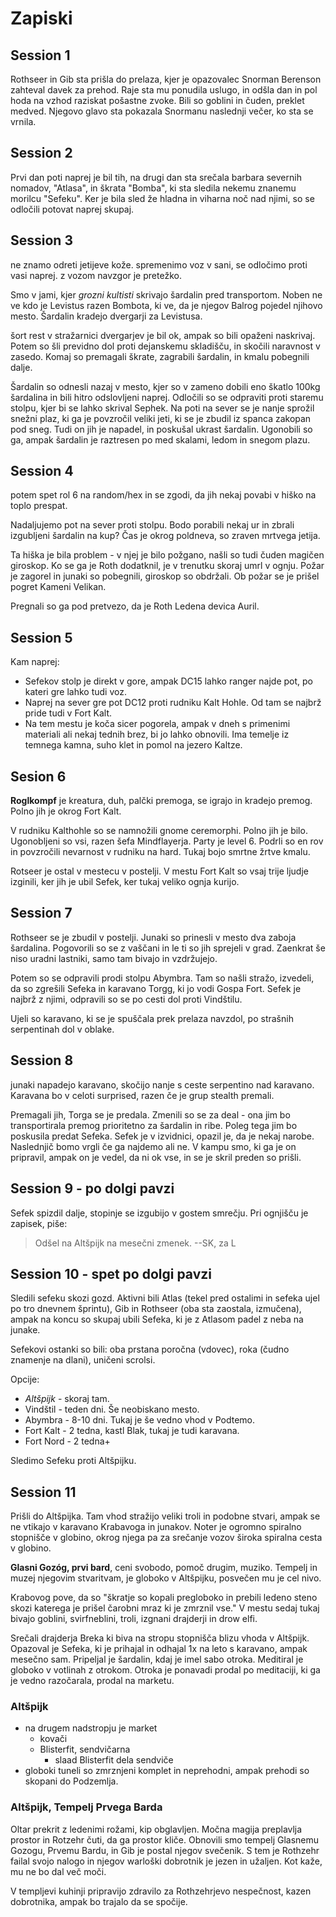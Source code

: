 
# Zapiski

## Session 1

Rothseer in Gib sta prišla do prelaza, kjer je opazovalec Snorman Berenson zahteval davek za prehod. Raje sta mu ponudila uslugo, in odšla dan in pol hoda na vzhod raziskat pošastne zvoke. Bili so goblini in čuden, preklet medved. Njegovo glavo sta pokazala Snormanu naslednji večer, ko sta se vrnila. 

## Session 2

Prvi dan poti naprej je bil tih, na drugi dan sta srečala barbara severnih nomadov, "Atlasa", in škrata "Bomba", ki sta sledila nekemu znanemu morilcu "Sefeku". Ker je bila sled že hladna in viharna noč nad njimi, so se odločili potovat naprej skupaj.

## Session 3

ne znamo odreti jetijeve kože. spremenimo voz v sani, se odločimo proti vasi naprej. z vozom navzgor je pretežko. 

Smo v jami, kjer *grozni kultisti* skrivajo šardalin pred transportom.
Noben ne ve kdo je Levistus razen Bombota, ki ve, da je njegov Balrog pojedel njihovo mesto.
Šardalin kradejo dvergarji za Levistusa.

šort rest v stražarnici dvergarjev je bil ok, ampak so bili opaženi naskrivaj.
Potem so šli previdno dol proti dejanskemu skladišču, in skočili naravnost v zasedo.
Komaj so premagali škrate, zagrabili šardalin, in kmalu pobegnili dalje.

Šardalin so odnesli nazaj v mesto, kjer so v zameno dobili eno škatlo 100kg šardalina in bili hitro odslovljeni naprej.
Odločili so se odpraviti proti staremu stolpu, kjer bi se lahko skrival Sephek. 
Na poti na sever se je nanje sprožil snežni plaz, ki ga je povzročil veliki jeti, 
ki se je zbudil iz spanca zakopan pod sneg. 
Tudi on jih je napadel, in poskušal ukrast šardalin. 
Ugonobili so ga, ampak šardalin je raztresen po med skalami, ledom in snegom plazu.

## Session 4

potem spet rol 6 na random/hex in se zgodi, da jih nekaj povabi v hiško na toplo prespat. 

Nadaljujemo pot na sever proti stolpu. 
Bodo porabili nekaj ur in zbrali izgubljeni šardalin na kup? 
Čas je okrog poldneva, so zraven mrtvega jetija. 

Ta hiška je bila problem - v njej je bilo požgano, našli so tudi čuden magičen giroskop. Ko se ga je Roth dodatknil, je v trenutku skoraj umrl v ognju. Požar je zagorel in junaki so pobegnili, giroskop so obdržali. Ob požar se je prišel pogret Kameni Velikan. 

Pregnali so ga pod pretvezo, da je Roth Ledena devica Auril.

## Session 5

Kam naprej:

- Sefekov stolp je direkt v gore, ampak DC15 lahko ranger najde pot, po kateri gre lahko tudi voz.
- Naprej na sever gre pot DC12 proti rudniku Kalt Hohle. Od tam se najbrž pride tudi v Fort Kalt.
- Na tem mestu je koča sicer pogorela, ampak v dneh s primenimi materiali ali nekaj tednih brez, bi jo lahko obnovili. Ima temelje iz temnega kamna, suho klet in pomol na jezero Kaltze.

## Sesion 6

**Roglkompf** je kreatura, duh, palčki premoga, se igrajo in kradejo premog. Polno jih je okrog Fort Kalt.

V rudniku Kalthohle so se namnožili gnome ceremorphi. Polno jih je bilo. Ugonobljeni so vsi, razen šefa Mindflayerja. Party je level 6. Podrli so en rov in povzročili nevarnost v rudniku na hard. Tukaj bojo smrtne žrtve kmalu.

Rotseer je ostal v mestecu v postelji. V mestu Fort Kalt so vsaj trije ljudje izginili, ker jih je ubil Sefek, ker tukaj veliko ognja kurijo.

## Session 7

Rothseer se je zbudil v postelji. Junaki so prinesli v mesto dva zaboja šardalina. Pogovorili so se z vaščani in le ti so jih sprejeli v grad. Zaenkrat še niso uradni lastniki, samo tam bivajo in vzdržujejo.

Potem so se odpravili prodi stolpu Abymbra. Tam so našli stražo, izvedeli, da so zgrešili Sefeka in karavano Torgg, ki jo vodi Gospa Fort. Sefek je najbrž z njimi, odpravili so se po cesti dol proti Vindštilu.

Ujeli so karavano, ki se je spuščala prek prelaza navzdol, po strašnih serpentinah dol v oblake. 

## Session 8 

junaki napadejo karavano, skočijo nanje s ceste serpentino nad karavano. Karavana bo v celoti surprised, razen če je grup stealth premali.

Premagali jih, Torga se je predala. Zmenili so se za deal - ona jim bo transportirala premog prioritetno za šardalin in ribe. Poleg tega jim bo poskusila predat Sefeka. Sefek je v izvidnici, opazil je, da je nekaj narobe. Naslednjič bomo vrgli če ga najdemo ali ne. V kampu smo, ki ga je on pripravil, ampak on je vedel, da ni ok vse, in se je skril preden so prišli.

## Session 9 - po dolgi pavzi

Sefek spizdil dalje, stopinje se izgubijo v gostem smrečju. Pri ognjišču je zapisek, piše:

> Odšel na Altšpijk na mesečni zmenek. --SK, za L

## Session 10 - spet po dolgi pavzi

Sledili sefeku skozi gozd. Aktivni bili Atlas (tekel pred ostalimi in sefeka ujel po tro dnevnem šprintu),
Gib in Rothseer (oba sta zaostala, izmučena), ampak na koncu so skupaj ubili Sefeka, ki je z Atlasom padel z neba na junake.

Sefekovi ostanki so bili: oba prstana poročna (vdovec), roka (čudno znamenje na dlani), uničeni scrolsi.

Opcije:

- *Altšpijk* - skoraj tam.
- Vindštil - teden dni. Še neobiskano mesto.
- Abymbra - 8-10 dni. Tukaj je še vedno vhod v Podtemo. 
- Fort Kalt - 2 tedna, kastl Blak, tukaj je tudi karavana.
- Fort Nord - 2 tedna+


Sledimo Sefeku proti Altšpijku. 



## Session 11

Prišli do Altšpijka. Tam vhod stražijo veliki troli in podobne stvari, ampak se ne vtikajo v karavano Krabavoga in junakov.
Noter je ogromno spiralno stopnišče v globino, okrog njega pa za srečanje vozov široka spiralna cesta v globino. 

**Glasni Gozóg, prvi bard**, ceni svobodo, pomoč drugim, muziko. 
Tempelj in muzej njegovim stvaritvam, je globoko v Altšpijku, posvečen mu je cel nivo.

Krabovog pove, da so "škratje so kopali pregloboko in prebili ledeno steno skozi katerega je prišel čarobni mraz ki je zmrznil vse."
V mestu sedaj tukaj bivajo goblini, svirfneblini, troli, izgnani drajderji in drow elfi. 

Srečali drajderja Breka ki biva na stropu stopnišča blizu vhoda v Altšpijk.
Opazoval je Sefeka, ki je prihajal in odhajal 1x na leto s karavano, ampak mesečno sam. Pripeljal je šardalin, kdaj je imel sabo otroka.
Meditiral je globoko v votlinah z otrokom.
Otroka je ponavadi prodal po meditaciji, ki ga je vedno razočarala, prodal na marketu.

### Altšpijk

- na drugem nadstropju je market
   - kovači
   - Blisterfit, sendvičarna
       - slaad Blisterfit dela sendviče
- globoki tuneli so zmrznjeni komplet in neprehodni, ampak prehodi so skopani do Podzemlja. 

### Altšpijk, Tempelj Prvega Barda

Oltar prekrit z ledenimi rožami, kip obglavljen. 
Močna magija preplavlja prostor in Rotzehr čuti, da ga prostor kliče. 
Obnovili smo tempelj Glasnemu Gozogu, Prvemu Bardu, in Gib je postal njegov svečenik.
S tem je Rothzehr failal svojo nalogo in njegov warloški dobrotnik je jezen in užaljen. Kot kaže, mu ne bo dal več moči.

V templjevi kuhinji pripravijo zdravilo za Rothzehrjevo nespečnost, kazen dobrotnika, ampak bo trajalo da se spočije.
